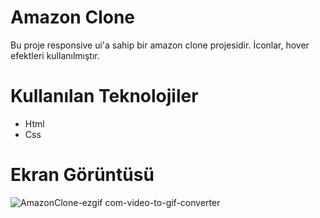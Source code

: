 # Amazon Clone

Bu proje responsive ui'a sahip bir amazon clone projesidir. İconlar, hover efektleri kullanılmıştır.

# Kullanılan Teknolojiler
* Html
* Css

# Ekran Görüntüsü
![AmazonClone-ezgif com-video-to-gif-converter](https://github.com/user-attachments/assets/eab0e6c3-ee28-4b04-b47c-bae3bde90688)
